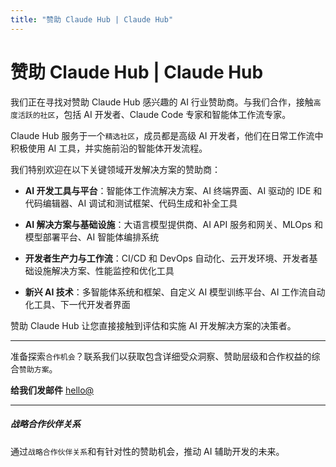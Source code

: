```yaml
---
title: "赞助 Claude Hub | Claude Hub"
---
```


# 赞助 Claude Hub | Claude Hub

我们正在寻找对赞助 Claude Hub 感兴趣的 AI 行业赞助商。与我们合作，接触`高度活跃的社区`，包括 AI 开发者、Claude Code 专家和智能体工作流专家。

Claude Hub 服务于一个`精选社区`，成员都是高级 AI 开发者，他们在日常工作流中积极使用 AI 工具，并实施前沿的智能体开发流程。

我们特别欢迎在以下关键领域开发解决方案的赞助商：

-   **AI 开发工具与平台**：智能体工作流解决方案、AI 终端界面、AI 驱动的 IDE 和代码编辑器、AI 调试和测试框架、代码生成和补全工具
    
-   **AI 解决方案与基础设施**：大语言模型提供商、AI API 服务和网关、MLOps 和模型部署平台、AI 智能体编排系统
    
-   **开发者生产力与工作流**：CI/CD 和 DevOps 自动化、云开发环境、开发者基础设施解决方案、性能监控和优化工具
    
-   **新兴 AI 技术**：多智能体系统和框架、自定义 AI 模型训练平台、AI 工作流自动化工具、下一代开发者界面
    

赞助 Claude Hub 让您直接接触到评估和实施 AI 开发解决方案的决策者。

* * *

准备探索`合作机会`？联系我们以获取包含详细受众洞察、赞助层级和合作权益的综合`赞助方案`。

**给我们发邮件** [hello@](mailto:hello@)

* * *

##### 战略合作伙伴关系

通过`战略合作伙伴关系`和有针对性的赞助机会，推动 AI 辅助开发的未来。

